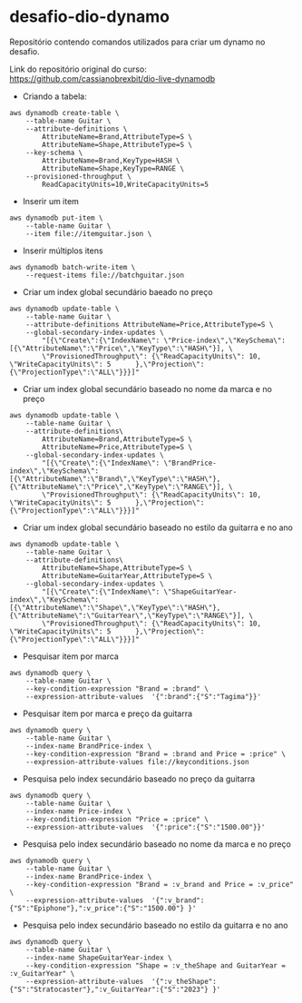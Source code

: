 # desafio-dio-dynamo
Repositório contendo comandos utilizados para criar um dynamo no desafio.

Link do repositório original do curso: https://github.com/cassianobrexbit/dio-live-dynamodb

- Criando a tabela:

```
aws dynamodb create-table \
    --table-name Guitar \
    --attribute-definitions \
        AttributeName=Brand,AttributeType=S \
        AttributeName=Shape,AttributeType=S \
    --key-schema \
        AttributeName=Brand,KeyType=HASH \
        AttributeName=Shape,KeyType=RANGE \
    --provisioned-throughput \
        ReadCapacityUnits=10,WriteCapacityUnits=5
```

- Inserir um item

```
aws dynamodb put-item \
    --table-name Guitar \
    --item file://itemguitar.json \
```

- Inserir múltiplos itens

```
aws dynamodb batch-write-item \
    --request-items file://batchguitar.json
```

- Criar um index global secundário baeado no preço

```
aws dynamodb update-table \
    --table-name Guitar \
    --attribute-definitions AttributeName=Price,AttributeType=S \
    --global-secondary-index-updates \
        "[{\"Create\":{\"IndexName\": \"Price-index\",\"KeySchema\":[{\"AttributeName\":\"Price\",\"KeyType\":\"HASH\"}], \
        \"ProvisionedThroughput\": {\"ReadCapacityUnits\": 10, \"WriteCapacityUnits\": 5      },\"Projection\":{\"ProjectionType\":\"ALL\"}}}]"
```

- Criar um index global secundário baseado no nome da marca e no preço

```
aws dynamodb update-table \
    --table-name Guitar \
    --attribute-definitions\
        AttributeName=Brand,AttributeType=S \
        AttributeName=Price,AttributeType=S \
    --global-secondary-index-updates \
        "[{\"Create\":{\"IndexName\": \"BrandPrice-index\",\"KeySchema\":[{\"AttributeName\":\"Brand\",\"KeyType\":\"HASH\"}, {\"AttributeName\":\"Price\",\"KeyType\":\"RANGE\"}], \
        \"ProvisionedThroughput\": {\"ReadCapacityUnits\": 10, \"WriteCapacityUnits\": 5      },\"Projection\":{\"ProjectionType\":\"ALL\"}}}]"
```

- Criar um index global secundário baseado no estilo da guitarra e no ano

```
aws dynamodb update-table \
    --table-name Guitar \
    --attribute-definitions\
        AttributeName=Shape,AttributeType=S \
        AttributeName=GuitarYear,AttributeType=S \
    --global-secondary-index-updates \
        "[{\"Create\":{\"IndexName\": \"ShapeGuitarYear-index\",\"KeySchema\":[{\"AttributeName\":\"Shape\",\"KeyType\":\"HASH\"}, {\"AttributeName\":\"GuitarYear\",\"KeyType\":\"RANGE\"}], \
        \"ProvisionedThroughput\": {\"ReadCapacityUnits\": 10, \"WriteCapacityUnits\": 5      },\"Projection\":{\"ProjectionType\":\"ALL\"}}}]"
```

- Pesquisar item por marca

```
aws dynamodb query \
    --table-name Guitar \
    --key-condition-expression "Brand = :brand" \
    --expression-attribute-values  '{":brand":{"S":"Tagima"}}'
```
- Pesquisar item por marca e preço da guitarra

```
aws dynamodb query \
    --table-name Guitar \
    --index-name BrandPrice-index \
    --key-condition-expression "Brand = :brand and Price = :price" \
    --expression-attribute-values file://keyconditions.json
```

- Pesquisa pelo index secundário baseado no preço da guitarra

```
aws dynamodb query \
    --table-name Guitar \
    --index-name Price-index \
    --key-condition-expression "Price = :price" \
    --expression-attribute-values  '{":price":{"S":"1500.00"}}'
```

- Pesquisa pelo index secundário baseado no nome da marca e no preço

```
aws dynamodb query \
    --table-name Guitar \
    --index-name BrandPrice-index \
    --key-condition-expression "Brand = :v_brand and Price = :v_price" \
    --expression-attribute-values  '{":v_brand":{"S":"Epiphone"},":v_price":{"S":"1500.00"} }'
```

- Pesquisa pelo index secundário baseado no estilo da guitarra e no ano

```
aws dynamodb query \
    --table-name Guitar \
    --index-name ShapeGuitarYear-index \
    --key-condition-expression "Shape = :v_theShape and GuitarYear = :v_GuitarYear" \
    --expression-attribute-values  '{":v_theShape":{"S":"Stratocaster"},":v_GuitarYear":{"S":"2023"} }'
```